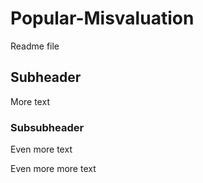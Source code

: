 # Popular-Misvaluation

Readme file

## Subheader

More text

### Subsubheader
Even more text

Even more more text
